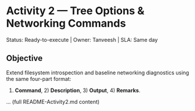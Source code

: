 # Activity 2 — Tree Options & Networking Commands
Status: Ready-to-execute | Owner: Tanveesh | SLA: Same day

## Objective
Extend filesystem introspection and baseline networking diagnostics using the same four-part format:
1) **Command**, 2) **Description**, 3) **Output**, 4) **Remarks**.

... (full README-Activity2.md content)

